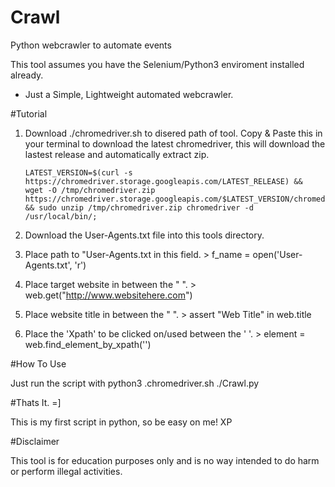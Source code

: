 # Crawl
Python webcrawler to automate events

This tool assumes you have the Selenium/Python3 enviroment installed already. 

- Just a Simple, Lightweight automated webcrawler.

#Tutorial

1.  Download ./chromedriver.sh to disered path of tool.
	Copy & Paste this in your terminal to download the latest chromedriver, this will download the lastest release and automatically extract zip.
		
		LATEST_VERSION=$(curl -s 
		https://chromedriver.storage.googleapis.com/LATEST_RELEASE) && 
		wget -O /tmp/chromedriver.zip 
		https://chromedriver.storage.googleapis.com/$LATEST_VERSION/chromedriver_linux64.zip
 		&& sudo unzip /tmp/chromedriver.zip chromedriver -d 
		/usr/local/bin/;

1.  Download the User-Agents.txt file into this tools directory.
	
2.  Place path to "User-Agents.txt in this field. 
		> f_name = open('User-Agents.txt', 'r')

3.  Place target website in between the " ". 
		> web.get("http://www.websitehere.com")		

4.  Place website title in between the " ".
		> assert "Web Title" in web.title

5.  Place the 'Xpath' to be clicked on/used between the ' '. 
		> element = web.find_element_by_xpath('')



#How To Use

Just run the script with python3 .chromedriver.sh ./Crawl.py


#Thats It. =] 

This is my first script in python, so be easy on me! XP


#Disclaimer 

This tool is for education purposes only and is no way intended to do harm or perform illegal activities. 

